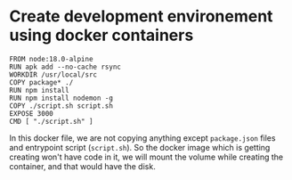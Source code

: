 # Create development environement using docker containers

```docker 
FROM node:18.0-alpine
RUN apk add --no-cache rsync
WORKDIR /usr/local/src
COPY package* ./
RUN npm install
RUN npm install nodemon -g
COPY ./script.sh script.sh
EXPOSE 3000
CMD [ "./script.sh" ]
```

In this docker file, we are not copying anything except `package.json` files and entrypoint script (`script.sh`). So the docker image which is getting creating won't have code in it, we will mount the volume while creating the container, and that would have the disk.
